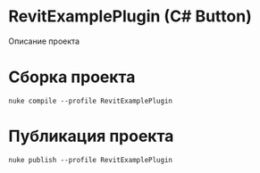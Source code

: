 # RevitExamplePlugin (C# Button)
Описание проекта 

# Сборка проекта
```
nuke compile --profile RevitExamplePlugin
```

# Публикация проекта
```
nuke publish --profile RevitExamplePlugin
```
